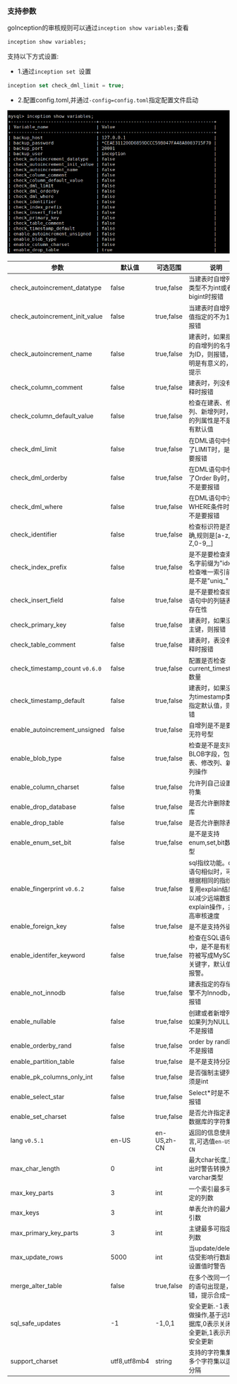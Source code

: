 

### 支持参数


goInception的审核规则可以通过```inception show variables;```查看

```sql
inception show variables;
```

支持以下方式设置:

- 1.通过```inception set ```设置

```sql
inception set check_dml_limit = true;
```

- 2.配置config.toml,并通过```-config=config.toml```指定配置文件启动



![variables列表](./images/variables.png)


参数  |  默认值  |  可选范围 | 说明
------------ | ------------- | ------------ | ------------
check_autoincrement_datatype   |  false    |   true,false     |   当建表时自增列的类型不为int或者bigint时报错
check_autoincrement_init_value   |  false    |   true,false     |     当建表时自增列的值指定的不为1，则报错
check_autoincrement_name   |  false    |   true,false     |   建表时，如果指定的自增列的名字不为ID，则报错，说明是有意义的，给提示
check_column_comment   |  false    |   true,false     |   建表时，列没有注释时报错
check_column_default_value   |  false    |   true,false     |     检查在建表、修改列、新增列时，新的列属性是不是要有默认值
check_dml_limit   |  false    |   true,false     |    在DML语句中使用了LIMIT时，是不是要报错
check_dml_orderby   |  false    |   true,false     |  在DML语句中使用了Order By时，是不是要报错
check_dml_where   |  false    |   true,false     |    在DML语句中没有WHERE条件时，是不是要报错
check_identifier  |  false    |   true,false     |    检查标识符是否正确,规则是[a-z,A-Z,0-9,_]
check_index_prefix   |  false    |   true,false     |     是不是要检查索引名字前缀为"idx_"，检查唯一索引前缀是不是"uniq_"
check_insert_field   |  false    |   true,false     |     是不是要检查插入语句中的列链表的存在性
check_primary_key   |  false    |   true,false     |  建表时，如果没有主键，则报错
check_table_comment   |  false    |   true,false     |    建表时，表没有注释时报错
check_timestamp_count `v0.6.0`   |  false    |   true,false     |    配置是否检查current_timestamp数量
check_timestamp_default   |  false    |   true,false     |    建表时，如果没有为timestamp类型指定默认值，则报错
enable_autoincrement_unsigned   |  false    |   true,false     |  自增列是不是要为无符号型
enable_blob_type   |  false    |   true,false     |   检查是不是支持BLOB字段，包括建表、修改列、新增列操作
enable_column_charset   |  false    |   true,false     |  允许列自己设置字符集
enable_drop_database |  false    |   true,false     |  是否允许删除数据库
enable_drop_table   |  false    |   true,false     |  是否允许删除表
enable_enum_set_bit   |  false    |   true,false     |    是不是支持enum,set,bit数据类型
enable_fingerprint `v0.6.2`   |  false    |   true,false     |    sql指纹功能。dml语句相似时，可以根据相同的指纹ID复用explain结果，以减少远端数据库explain操作，并提高审核速度
enable_foreign_key   |  false    |   true,false     |     是不是支持外键
enable_identifer_keyword   |  false    |   true,false     |   检查在SQL语句中，是不是有标识符被写成MySQL的关键字，默认值为报警。
enable_not_innodb   |  false    |   true,false     |  建表指定的存储引擎不为Innodb，不报错
enable_nullable   |  false    |   true,false     |    创建或者新增列时如果列为NULL，是不是报错
enable_orderby_rand   |  false    |   true,false     |    order by rand时是不是报错
enable_partition_table   |  false    |   true,false     |     是不是支持分区表
enable_pk_columns_only_int  |  false    |   true,false     |     是否强制主键列必须是int
enable_select_star   |  false    |   true,false     |     Select*时是不是要报错
enable_set_charset   |  false    |   true,false     |     是否允许指定表和数据库的字符集
lang `v0.5.1` | en-US             | en-US,zh-CN | 返回的信息使用语言,可选值`en-US`,`zh-CN`
max_char_length                | 0              | int | 最大char长度,当超出时警告转换为varchar类型
max_key_parts                  | 3              | int  | 一个索引最多可指定的列数
max_keys                       | 3              | int | 单表允许的最大索引数
max_primary_key_parts          | 3              | int | 主键最多可指定的列数
max_update_rows                | 5000           | int  | 当update/delete预估受影响行数超出设置值时警告
merge_alter_table   |  false    |   true,false     |  在多个改同一个表的语句出现是，报错，提示合成一个
sql_safe_updates               | -1              |  -1,0,1  | 安全更新.-1表示不做操作,基于远端数据库,0表示关闭安全更新,1表示开启安全更新
support_charset | utf8,utf8mb4              | string | 支持的字符集集合,多个字符集以逗号分隔

<!--
auto_commit     这个参数的作用是为了匹配Python客户端每次自动设置auto_commit=0的，如果取消则会报错，针对Inception本身没有实际意义
general_log     这个参数就是原生的MySQL的参数，用来记录在Inception服务上执行过哪些语句，用来定位一些问题等
inception_enable_sql_statistic      设置是不是支持统计Inception执行过的语句中，各种语句分别占多大比例，如果打开这个参数，则每次执行的情况都会在备份数据库实例中的inception库的statistic表中以一条记录存储这次操作的统计情况，每次操作对应一条记录，这条记录中含有的信息是各种类型的语句执行次数情况，具体的信息需要参考后面一章<<Inception 的统计功能>>
inception_read_only     设置当前Inception服务器是不是只读的，这是为了防止一些人具有修改权限的帐号时，通过Inception误修改一些数据，如果inception_read_only设置为ON，则即使开了enable-execute，同时又有执行权限，也不会去执行，审核完成即返回
inception_check_identifier      打开与关闭Inception对SQL语句中各种名字的检查，如果设置为ON，则如果发现名字中存在除数字、字母、下划线之外的字符时，会报Identifier "invalidname" is invalid, valid options: [a-z,A-Z,0-9,_].
inception_osc_on        一个全局的OSC开关，默认是打开的，如果想要关闭则设置为OFF，这样就会直接修改
inception_osc_print_sql     对应参数--print
inception_osc_print_none        用来设置在Inception返回结果集中，对于原来OSC在执行过程的标准输出信息是不是要打印到结果集对应的错误信息列中，如果设置为1，就不打印，如果设置为0，就打印。而如果出现错误了，则都会打印 -->
